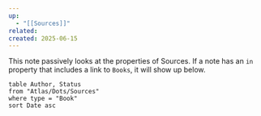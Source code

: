 ```yaml
---
up:
  - "[[Sources]]"
related: 
created: 2025-06-15
---
```

This note passively looks at the properties of Sources. If a note has an `in` property that includes a link to `Books`, it will show up below.

```dataview
table Author, Status
from "Atlas/Dots/Sources"
where type = "Book"
sort Date asc
```